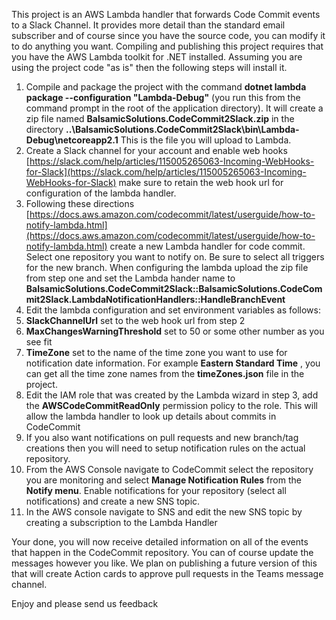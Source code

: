 This project is an AWS Lambda handler that forwards Code Commit events to a Slack Channel. It provides more detail than the standard email subscriber and of course since you have the source code, you can modify it to do anything you want. Compiling and publishing this project requires that you have the AWS Lambda toolkit for .NET installed. Assuming you are using the project code &quot;as is&quot; then the following steps will install it.

1. Compile and package the project with the command **dotnet lambda package --configuration &quot;Lambda-Debug&quot;** (you run this from the command prompt in the root of the application directory). It will create a zip file named **BalsamicSolutions.CodeCommit2Slack.zip** in the directory **..\BalsamicSolutions.CodeCommit2Slack\bin\Lambda-Debug\netcoreapp2.1** This is the file you will upload to Lambda.
2. Create a Slack channel for your account and enable web hooks [https://slack.com/help/articles/115005265063-Incoming-WebHooks-for-Slack](https://slack.com/help/articles/115005265063-Incoming-WebHooks-for-Slack) make sure to retain the web hook url for configuration of the lambda handler.
3. Following these directions [https://docs.aws.amazon.com/codecommit/latest/userguide/how-to-notify-lambda.html](https://docs.aws.amazon.com/codecommit/latest/userguide/how-to-notify-lambda.html) create a new Lambda handler for code commit. Select one repository you want to notify on. Be sure to select all triggers for the new branch. When configuring the lambda upload the zip file from step one and set the Lambda hander name to   **BalsamicSolutions.CodeCommit2Slack::BalsamicSolutions.CodeCommit2Slack.LambdaNotificationHandlers::HandleBranchEvent**
4. Edit the lambda configuration and set environment variables as follows:
  1. **SlackChannelUrl** set to the web hook url from step 2
  2. **MaxChangesWarningThreshold** set to 50 or some other number as you see fit
  3. **TimeZone** set to the name of the time zone you want to use for notification date information. For example **Eastern Standard Time** , you can get all the time zone names from the **timeZones.json** file in the project.
5. Edit the IAM role that was created by the Lambda wizard in step 3, add the **AWSCodeCommitReadOnly** permission policy to the role. This will allow the lambda handler to look up details about commits in CodeCommit
6. If you also want notifications on pull requests and new branch/tag creations then you will need to setup notification rules on the actual repository.
  1.  From the AWS Console navigate to CodeCommit select the repository you are monitoring and select **Manage Notification Rules** from the **Notify menu**. Enable notifications for your repository (select all notifications) and create a new SNS topic.
  2. In the AWS console navigate to SNS and edit the new SNS topic by creating a subscription to the Lambda Handler

Your done, you will now receive detailed information on all of the events that happen in the CodeCommit repository. You can of course update the messages however you like. We plan on publishing a future version of this that will create Action cards to approve pull requests in the Teams message channel.

Enjoy and please send us feedback
